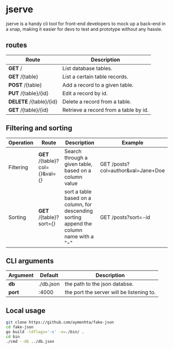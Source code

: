 # jserve
jserve is a handy cli tool for front-end developers to mock up a back-end in a snap, making it easier for devs to test and prototype without any hassle.

## routes

| Route                    | Description                           |
| ------------------------ | ------------------------------------- |
| **GET** /                | List database tables.                 |
| **GET** /{table}         | List a certain table records.         |
| **POST** /{table}        | Add a record to a given table.        |
| **PUT** /{table}/{id}    | Edit a record by id.                  |
| **DELETE** /{table}/{id} | Delete a record from a table.         |
| **GET** /{table}/{id}    | Retrieve a record from a table by id. |

## Filtering and sorting

| Operation | Route                              | Description                                                                                  | Example                            |
| --------- | ---------------------------------- | -------------------------------------------------------------------------------------------- | ---------------------------------- |
| Filtering | **GET** /{table}?col=*{}*&val=*{}* | Search through a given table, based on a column value                                        | GET /posts?col=author&val=Jane+Doe |
| Sorting   | **GET** /{table}?sort=*{}*         | sort a table based on a column, for descending sorting append the column name with a "**-**" | GET /posts?sort=-id                |

## CLI arguments
| Argument | Default   | Description                               |
| -------- | --------- | ----------------------------------------- |
| **db**   | ./db.json | the path to the json databse.             |
| **port** | :4000     | the port the server will be listening to. |

## Local usage
```bash
git clone https://github.com/aymenhta/fake-json
cd fake-json
go build -ldflags='-s' -o=./bin/ .
cd bin
./cmd --db ../db.json
```